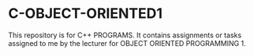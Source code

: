 # C-OBJECT-ORIENTED1
This repository is for C++ PROGRAMS. It contains assignments or tasks assigned to me by the lecturer for OBJECT ORIENTED PROGRAMMING 1.
